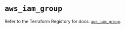 # `aws_iam_group`

Refer to the Terraform Registory for docs: [`aws_iam_group`](https://registry.terraform.io/providers/hashicorp/aws/4.65.0/docs/resources/iam_group).
